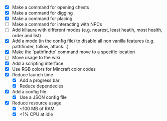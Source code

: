 * [X] Make a command for opening chests
* [X] Make a command for digging
* [X] Make a command for placing
* [ ] Make a command for interacting with NPCs
* [ ] Add killaura with different modes (e.g. nearest, least heatlh, most health, order and list)
* [X] Add a mode (in the config file) to disable all non vanilla features (e.g. pathfinder, follow, attack...)
* [X] Make the 'pathfindto' command move to a specific location
* [ ] Move usage to the wiki
* [X] Add a scripting interface
* [X] Use RGB colors for Mincraft color codes
* [X] Reduce launch time
  * [X] Add a progress bar
  * [X] Reduce dependecies
* [X] Add a config file
  * [X] Use a JSON config file
* [X] Reduce resource usage
  * [X] ~100 MB of RAM
  * [X] <1% CPU at idle
